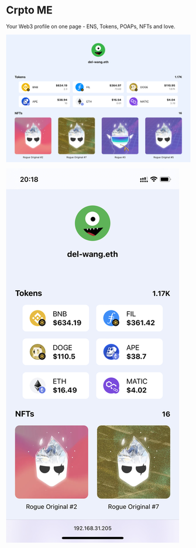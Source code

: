 # Crpto ME

Your Web3 profile on one page - ENS, Tokens, POAPs, NFTs and love.

![](./screenshots/pc.png)

![](./screenshots/mobile.jpeg)

